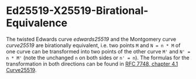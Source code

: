 # Ed25519-X25519-Birational-Equivalence

The twisted Edwards curve *edwards25519* and the Montgomery curve *curve25519* are birationally equivalent, i.e. two points `M` and `N = n * M` of one curve can be transformed into two points of the other curve `M'` and `N' = n * M'` (note the unchanged `n` on both sides or `n' = n`). The formulas for the transformation in both directions can be found in [RFC 7748, chapter 4.1 Curve25519][1].

[1]: https://datatracker.ietf.org/doc/html/rfc7748#section-4.1

